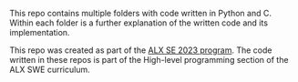 This repo contains multiple folders with code written in Python and C. Within each folder is a further explanation of the written code and its implementation.

This repo was created as part of the [ALX SE 2023 program](https://www.alxafrica.com/software-engineering/). The code written in these repos is part of the High-level programming section of the ALX SWE curriculum.
